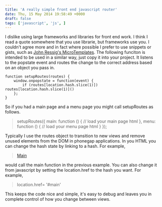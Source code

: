 ```yaml
---
title: 'A really simple front end javascript router'
date: Thu, 15 May 2014 19:58:49 +0000
draft: false
tags: ['javascript', 'js', ]
---
```


I dislike using large frameworks and libraries for front end work. I think I read a quote somewhere that you use librarie, but frameworks use you. I couldn't agree more and in fact where possible I prefer to use snippets or gists, such as [John Ressig's MicroTemplates](http://ejohn.org/blog/javascript-micro-templating/). The following funciton is intended to be used in a similar way, just copy it into your project. It listens to the popstate event and routes the change to the correct address based on an object you pass in.

```
function setupRoutes(routes) {
    window.onpopstate = function(event) {
        if (routes[location.hash.slice(1)]) routes[location.hash.slice(1)]() 
    };
}
```

So if you had a main page and a menu page you might call setupRoutes as follows.

> setupRoutes({ main: function () { // load your main page html }, menu: function () { // load your menu page html } });  

Typically I use the routes object to transition to new views and remove unused elements from the DOM in phonegap applications. In you HTML you can change the hash state by linking to a hash. For example,

> <a href='#main'>Main</a>

would call the main function in the previous example. You can also change it from javascript by setting the location.href to the hash you want. For example,

> location.href= '#main'

This keeps the code nice and simple, it's easy to debug and leaves you in complete control of how you change between views.